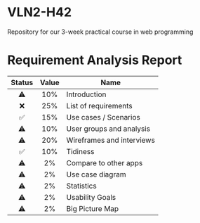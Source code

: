 # VLN2-H42
Repository for our 3-week practical course in web programming

# Requirement Analysis Report
| Status | Value | Name |
|  :---:   |  :---:  |  --- |
| ⚠️ | 10% | Introduction |
| ❌ | 25% | List of requirements |
| ✅ | 15% | Use cases / Scenarios |
| ⚠️ | 10% | User groups and analysis |
| ⚠️ | 20% | Wireframes and interviews |
| ✅ | 10% | Tidiness |
| ⚠️ | 2% | Compare to other apps |
| ⚠️ | 2% | Use case diagram |
| ⚠️ | 2% | Statistics |
| ⚠️ | 2% | Usability Goals |
| ⚠️ | 2% | Big Picture Map |
